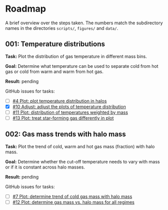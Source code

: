 # Roadmap

A brief overview over the steps taken. The numbers match the subdirectory names in the directories `scripts/`, `figures/` and `data/`. 

## 001: Temperature distributions

**Task:** Plot the distribution of gas temperature in different mass bins.

**Goal:** Determine what temperature can be used to separate cold from hot gas or cold from warm and warm from hot gas.

**Result:** pending

GitHub issues for tasks:

- [ ] [#4 Plot: plot temperature distribution in halos](https://github.com/MilanStaffehl/thesisProject/issues/4)
- [x] [#10 Adjust: adjust the plots of temperature distribution](https://github.com/MilanStaffehl/thesisProject/issues/10)
- [ ] [#11 Plot: distribution of temperatures weighted by mass](https://github.com/MilanStaffehl/thesisProject/issues/11)
- [ ] [#13 Plot: treat star-forming gas differently in plot](https://github.com/MilanStaffehl/thesisProject/issues/13)

## 002: Gas mass trends with halo mass

**Task:** Plot the trend of cold, warm and hot gas mass (fraction) with halo mass.

**Goal:** Determine whether the cut-off temperature needs to vary with mass or if it is constant across halo masses.

**Result:** pending

GitHub issues for tasks:

- [ ] [#7 Plot: determine trend of cold gas mass with halo mass](https://github.com/MilanStaffehl/thesisProject/issues/7)
- [ ] [#12 Plot: determine gas mass vs. halo mass for all regimes](https://github.com/MilanStaffehl/thesisProject/issues/12)